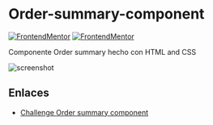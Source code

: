 # Order-summary-component
[![FrontendMentor](https://img.shields.io/badge/Frontend%20Mentor-FREE-68bfcf?labelColor=3f54a3&logo=frontendmentor&style=for-the-badge)]([https://bulma.io/](https://www.frontendmentor.io/challenges/order-summary-component-QlPmajDUj))
[![FrontendMentor](https://img.shields.io/badge/1-NEWBIE-6abecd?labelColor=3f54a3&style=for-the-badge)]([https://bulma.io/](https://www.frontendmentor.io/challenges/order-summary-component-QlPmajDUj))  
  
Componente Order summary hecho con HTML and CSS

![screenshot](https://user-images.githubusercontent.com/61515833/233859417-3e07b2a5-17e4-456b-9fd8-44d2732bf0b6.png)

## Enlaces

- [Challenge Order summary component](https://www.frontendmentor.io/challenges/order-summary-component-QlPmajDUj)
